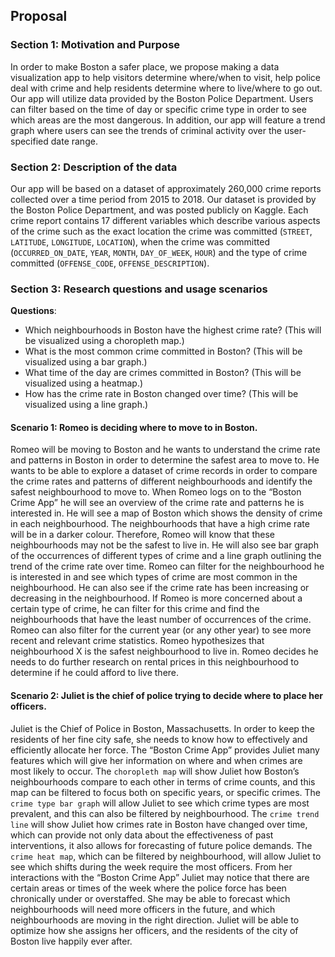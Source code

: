 ## Proposal
### Section 1: Motivation and Purpose 
	
In order to make Boston a safer place, we propose making a data visualization app to help visitors determine where/when to visit, help police deal with crime and help residents determine where to live/where to go out. Our app will utilize data provided by the Boston Police Department. Users can filter based on the time of day or specific crime type in order to see which areas are the most dangerous. In addition, our app will feature a trend graph where users can see the trends of criminal activity over the user-specified date range. 

### Section 2: Description of the data
Our app will be based on a dataset of approximately 260,000 crime reports collected over a time period from 2015 to 2018. Our dataset is provided by the Boston Police Department, and was posted publicly on Kaggle. Each crime report contains 17 different variables which describe various aspects of the crime such as the exact location the crime was committed (`STREET`, `LATITUDE`, `LONGITUDE`, `LOCATION`), when the crime was committed (`OCCURRED_ON_DATE`, `YEAR`, `MONTH`, `DAY_OF_WEEK`, `HOUR`) and the type of crime committed (`OFFENSE_CODE`, `OFFENSE_DESCRIPTION`).

### Section 3: Research questions and usage scenarios
**Questions**:
- Which neighbourhoods in Boston have the highest crime rate? (This will be visualized using a choropleth map.)
- What is the most common crime committed in Boston? (This will be visualized using a bar graph.)
- What time of the day are crimes committed in Boston? (This will be visualized using a heatmap.)
- How has the crime rate in Boston changed over time? (This will be visualized using a line graph.)

#### Scenario 1: Romeo is deciding where to move to in Boston.	

Romeo will be moving to Boston and he wants to understand the crime rate and patterns in Boston in order to determine the safest area to move to. He wants to be able to explore a dataset of crime records in order to compare the crime rates and patterns of different neighbourhoods and identify the safest neighbourhood to move to. When Romeo logs on to the “Boston Crime App” he will see an overview of the crime rate and patterns he is interested in. He will see a map of Boston which shows the density of crime in each neighbourhood. The neighbourhoods that have a high crime rate will be in a darker colour. Therefore, Romeo will know that these neighbourhoods may not be the safest to live in. He will also see bar graph of the occurrences of different types of crime and a line graph outlining the trend of the crime rate over time. Romeo can filter for the neighbourhood he is interested in and see which types of crime are most common in the neighbourhood. He can also see if the crime rate has been increasing or decreasing in the neighbourhood. If Romeo is more concerned about a certain type of crime, he can filter for this crime and find the neighbourhoods that have the least number of occurrences of the crime. Romeo can also filter for the current year (or any other year) to see more recent and relevant crime statistics. Romeo hypothesizes that neighbourhood X is the safest neighbourhood to live in. Romeo decides he needs to do further research on rental prices in this neighbourhood to determine if he could afford to live there.

#### Scenario 2:  Juliet is the chief of police trying to decide where to place her officers.

Juliet is the Chief of Police in Boston, Massachusetts. In order to keep the residents of her fine city safe, she needs to know how to effectively and efficiently allocate her force. The “Boston Crime App” provides Juliet many features which will give her information on where and when crimes are most likely to occur. The `choropleth map` will show Juliet how Boston’s neighbourhoods compare to each other in terms of crime counts, and this map can be filtered to focus both on specific years, or specific crimes. The `crime type bar graph` will allow Juliet to see which crime types are most prevalent, and this can also be filtered by neighbourhood.  The `crime trend line` will show Juliet how crimes rate in Boston have changed over time, which can provide not only data about the effectiveness of past interventions, it also allows for forecasting of future police demands. The `crime heat map`, which can be filtered by neighbourhood, will allow Juliet to see which shifts during the week require the most officers. From her interactions with the “Boston Crime App” Juliet may notice that there are certain areas or times of the week where the police force has been chronically under or overstaffed. She may be able to forecast which neighbourhoods will need more officers in the future, and which neighbourhoods are moving in the right direction. Juliet will be able to optimize how she assigns her officers, and the residents of the city of Boston live happily ever after. 

